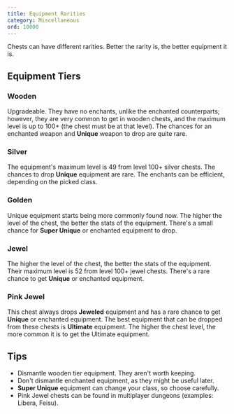 ```yaml
---
title: Equipment Rarities
category: Miscellaneous
ord: 10000
---
```


Chests can have different rarities. Better the rarity is, the better equipment it is.

## Equipment Tiers

### Wooden

Upgradeable. They have no enchants, unlike the enchanted counterparts; however, they are very common to get in wooden chests, and the maximum level is up to 100+ (the chest must be at that level). The chances for an enchanted weapon and **Unique** weapon to drop are quite rare.

### Silver

The equipment's maximum level is 49 from level 100+ silver chests. The chances to drop **Unique** equipment are rare. The enchants can be efficient, depending on the picked class.

### Golden

Unique equipment starts being more commonly found now. The higher the level of the chest, the better the stats of the equipment. There's a small chance for **Super Unique** or enchanted equipment to drop.

### Jewel

The higher the level of the chest, the better the stats of the equipment. Their maximum level is 52 from level 100+ jewel chests. There's a rare chance to get **Unique** or enchanted equipment.

### Pink Jewel

This chest always drops **Jeweled** equipment and has a rare chance to get **Unique** or enchanted equipment. The best equipment that can be dropped from these chests is **Ultimate** equipment. The higher the chest level, the more common it is to get the Ultimate equipment.

## Tips

- Dismantle wooden tier equipment. They aren't worth keeping.
- Don't dismantle enchanted equipment, as they might be useful later.
- **Super Unique** equipment can change your class, so choose carefully.
- Pink Jewel chests can be found in multiplayer dungeons (examples: Libera, Feisu).
